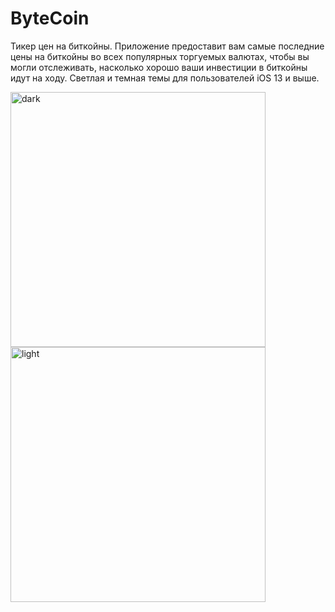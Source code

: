 # ByteCoin

Тикер цен на биткойны. Приложение предоставит вам самые последние цены на биткойны во всех популярных торгуемых валютах, чтобы вы могли отслеживать, насколько хорошо ваши инвестиции в биткойны идут на ходу.
Светлая и темная темы для пользователей iOS 13 и выше.

<img width="408" alt="dark" src="https://user-images.githubusercontent.com/43841583/73829007-4d7f7a80-4813-11ea-8d62-e3f54c6923e8.png"><img width="408" alt="light" src="https://user-images.githubusercontent.com/43841583/73829012-507a6b00-4813-11ea-8fdc-705630c3d2b6.png">
